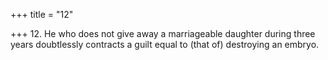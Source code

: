 +++
title = "12"

+++
12. He who does not give away a marriageable daughter during three years doubtlessly contracts a guilt equal to (that of) destroying an embryo.
